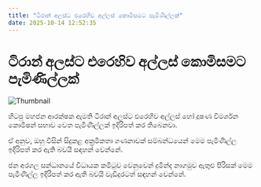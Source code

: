```yaml
---
title: "ටිරාන් අලස්ට එරෙහිව අල්ලස් කොමිසමට පැමිණිල්ලක්"
date: 2025-10-14 12:52:35
---
```


# ටිරාන් අලස්ට එරෙහිව අල්ලස් කොමිසමට පැමිණිල්ලක්

![Thumbnail](https://helakuru.sgp1.cdn.digitaloceanspaces.com/esana/images/lib/tiran-alles-nn.jpg)

හිටපු මහජන ආරක්ෂක ඇමති ටිරාන් අලස්ට එරෙහිව අල්ලස් හෝ දූෂණ විමර්ශන කොමිෂන් සභාව වෙත පැමිණිල්ලක් ඉදිරිපත් කර තිබෙනවා.

ඒ අනුව, ඔහු විසින් සිදුකළ අක්‍රමිකතා ගණනාවක් සම්බන්ධයෙන් මෙම පැමිණිල්ල ඉදිරිපත් කර ඇති බවයි සඳහන් වෙන්නේ.

ජන අරගල සන්ධානයේ විධායක කමිටුව වෙනුවෙන් දුමින්ද නාගමුව ඇතුළු පිරිසක් මෙම පැමිණිල්ල ඉදිරිපත් කර ඇති බවයි වැඩිදුරටත් සඳහන් වෙන්නේ.

